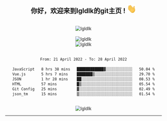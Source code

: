<div align="center">
<h2> 你好，欢迎来到lgldlk的git主页 ! <img src="https://github.com/lgldlk/lgldlk/blob/main/gifs/Hi.gif" width="30px"></h2>
</div>

<div align="center">
 </br>
 <img src="http://aiitapp.cn:8091/?color=rgba(37,144,118,1)&shadowColor=rgba(12,16,20,1)&fontSize=120&&shadowOffsetX=9&shadowOffsetY=11" height="26px" alt="lgldlk" />
 </br>

   </br>
 <img src="https://github-readme-stats.vercel.app/api?username=lgldlk&show_icons=true&theme=gotham&locale=cn" alt="lgldlk" />
 

</br>

<img  src="http://github-readme-stats.vercel.app/api/top-langs/?username=lgldlk&show_icons=true&theme=gotham&locale=cn&layout=compact" alt="lgldlk"/>  
</br>
</br>

<!--START_SECTION:waka-->

```text
From: 21 April 2022 - To: 28 April 2022

JavaScript   8 hrs 38 mins   ████████████▓░░░░░░░░░░░░   50.04 %
Vue.js       5 hrs 7 mins    ███████▒░░░░░░░░░░░░░░░░░   29.70 %
JSON         1 hr 28 mins    ██░░░░░░░░░░░░░░░░░░░░░░░   08.53 %
HTML         57 mins         █▒░░░░░░░░░░░░░░░░░░░░░░░   05.54 %
Git Config   25 mins         ▓░░░░░░░░░░░░░░░░░░░░░░░░   02.49 %
json_tm      15 mins         ▒░░░░░░░░░░░░░░░░░░░░░░░░   01.54 %
```

<!--END_SECTION:waka-->

 </br>
  <img src="https://visitor-badge.glitch.me/badge?page_id=lgldlk" alt="lgldlk" />

---

 

